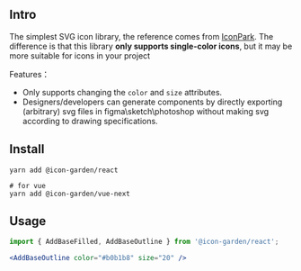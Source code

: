 ## Intro

The simplest SVG icon library, the reference comes from [IconPark](https://github.com/bytedance/IconPark).
The difference is that this library **only supports single-color icons**, but it may be more suitable for icons in your project

Features：

 - Only supports changing the `color` and `size` attributes.
 - Designers/developers can generate components by directly exporting (arbitrary) svg files in figma\sketch\photoshop without making svg according to drawing specifications.

## Install

```
yarn add @icon-garden/react

# for vue
yarn add @icon-garden/vue-next
```

## Usage

```jsx
import { AddBaseFilled, AddBaseOutline } from '@icon-garden/react';

<AddBaseOutline color="#b0b1b8" size="20" />
```
